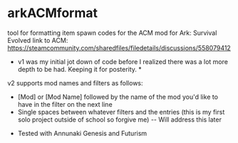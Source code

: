 # arkACMformat
tool for formatting item spawn codes for the ACM mod for Ark: Survival Evolved
link to ACM: https://steamcommunity.com/sharedfiles/filedetails/discussions/558079412

* v1 was my initial jot down of code before I realized there was a lot more depth to be had. Keeping it for posterity. *


v2 supports mod names and filters as follows:
- [Mod] or [Mod Name] followed by the name of the mod you'd like to have in the filter on the next line
- Single spaces between whatever filters and the entries (this is my first solo project outside of school so forgive me)
    -- Will address this later
    
* Tested with Annunaki Genesis and Futurism

